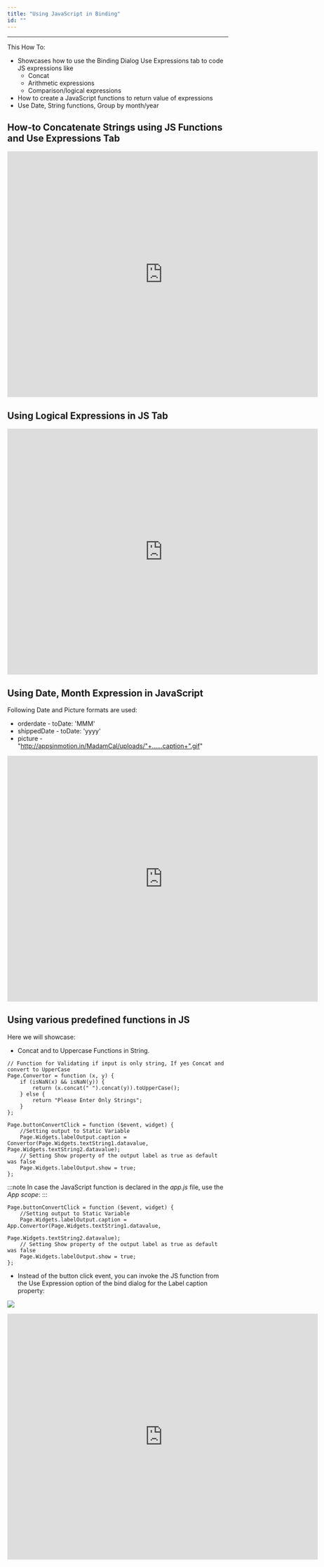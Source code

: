```yaml
---
title: "Using JavaScript in Binding"
id: ""
---
```

---
This How To:

- Showcases how to use the Binding Dialog Use Expressions tab to code JS expressions like
    - Concat
    - Arithmetic expressions
    - Comparison/logical expressions 
- How to create a JavaScript functions to return value of expressions
- Use Date, String functions, Group by month/year

## How-to Concatenate Strings using JS Functions and Use Expressions Tab

<iframe width="708" height="560" src="https://docs.google.com/presentation/d/e/2PACX-1vT0wXZu9tU9SCeEC0kwm0XSsmKz7H8DFoICrIPeSHzN-LR4yhw0371LB6tmjXHWSbCR2pv8Nmgn_pXe/embed?start=false&amp;loop=false&amp;delayms=3000" frameborder="0" allowfullscreen="allowfullscreen" mozallowfullscreen="mozallowfullscreen" webkitallowfullscreen="webkitallowfullscreen"></iframe>

## Using Logical Expressions in JS Tab

<iframe width="708" height="560" src="https://docs.google.com/presentation/d/e/2PACX-1vRK19F2uZxCvlQiYQYCmpR84N1HZVnsKiz5PvhnKPRBxT_dWQycnC7RTZB7mF9aPuyxcRYU4zMbH7bO/embed?start=false&amp;loop=false&amp;delayms=3000" frameborder="0" allowfullscreen="allowfullscreen" mozallowfullscreen="mozallowfullscreen" webkitallowfullscreen="webkitallowfullscreen"></iframe>

## Using Date, Month Expression in JavaScript

Following Date and Picture formats are used:

- orderdate - toDate: 'MMM'
- shippedDate - toDate: 'yyyy'
- picture - "http://appsinmotion.in/MadamCal/uploads/"+......caption+".gif"

<iframe width="708" height="560" src="https://docs.google.com/presentation/d/e/2PACX-1vTjcZvm2OC2VGzQ8gYi-ytn2_0Z3YmQwTgGoxSSqP4N9SqGq1mziJhb31tzSTmo-dmRw98QlvFUl0Mq/embed?start=false&amp;loop=false&amp;delayms=3000" frameborder="0" allowfullscreen="allowfullscreen" mozallowfullscreen="mozallowfullscreen" webkitallowfullscreen="webkitallowfullscreen"></iframe>

## Using various predefined functions in JS

Here we will showcase:

- Concat and to Uppercase Functions in String.
```    
// Function for Validating if input is only string, If yes Concat and convert to UpperCase
Page.Convertor = function (x, y) {
    if (isNaN(x) && isNaN(y)) {
        return (x.concat(" ").concat(y)).toUpperCase();
    } else {
        return "Please Enter Only Strings";
    }
};

Page.buttonConvertClick = function ($event, widget) {
    //Setting output to Static Variable
    Page.Widgets.labelOutput.caption = Convertor(Page.Widgets.textString1.datavalue, Page.Widgets.textString2.datavalue);
    // Setting Show property of the output label as true as default was false
    Page.Widgets.labelOutput.show = true;
};
```    

:::note
In case the JavaScript function is declared in the _app.js_ file, use the _App scope_:
:::

```    
Page.buttonConvertClick = function ($event, widget) {
    //Setting output to Static Variable
    Page.Widgets.labelOutput.caption = App.Convertor(Page.Widgets.textString1.datavalue, 
                                                        Page.Widgets.textString2.datavalue);
    // Setting Show property of the output label as true as default was false
    Page.Widgets.labelOutput.show = true;
};
```    
- Instead of the button click event, you can invoke the JS function from the Use Expression option of the bind dialog for the Label caption property: 

[![](/learn/assets/JS_functions.png)](/learn/assets/JS_functions.png)

<iframe width="708" height="560" src="https://docs.google.com/presentation/d/e/2PACX-1vQFj6S-v6BVTTVWD1wJ-A2q3j6tYsxy-yPrCRDQpsst8zLUTEzQdRmLLpXdCN9iGnrJGZGyeQTcaypL/embed?start=false&amp;loop=false&amp;delayms=3000" frameborder="0" allowfullscreen="allowfullscreen" mozallowfullscreen="mozallowfullscreen" webkitallowfullscreen="webkitallowfullscreen"></iframe>


